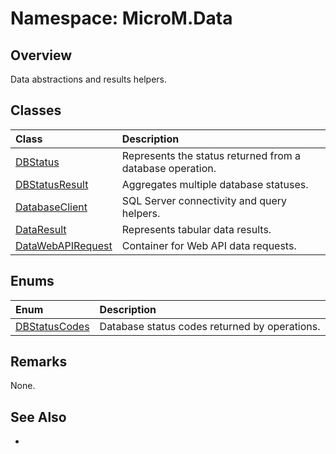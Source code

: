 # Namespace: MicroM.Data
## Overview
Data abstractions and results helpers.

## Classes
| Class | Description |
|:------------|:-------------|
| [DBStatus](DBStatus/index.md) | Represents the status returned from a database operation. |
| [DBStatusResult](DBStatusResult/index.md) | Aggregates multiple database statuses. |
| [DatabaseClient](DatabaseClient/index.md) | SQL Server connectivity and query helpers. |
| [DataResult](DataResult/index.md) | Represents tabular data results. |
| [DataWebAPIRequest](DataWebAPIRequest/index.md) | Container for Web API data requests. |

## Enums
| Enum | Description |
|:------------|:-------------|
| [DBStatusCodes](DBStatusCodes/index.md) | Database status codes returned by operations. |

## Remarks
None.

## See Also
-
